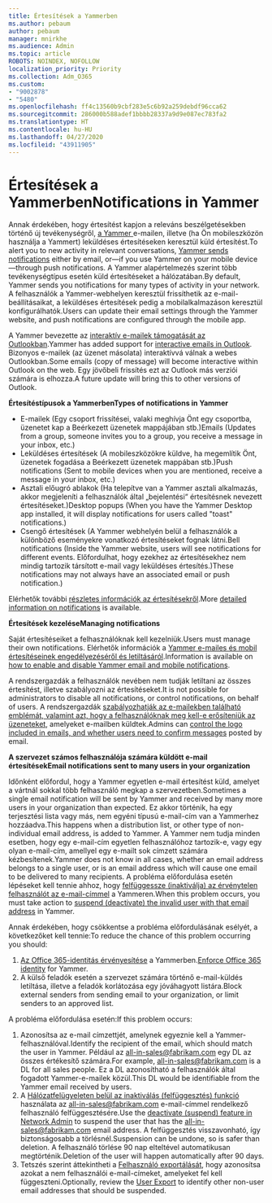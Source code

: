 ```yaml
---
title: Értesítések a Yammerben
ms.author: pebaum
author: pebaum
manager: mnirkhe
ms.audience: Admin
ms.topic: article
ROBOTS: NOINDEX, NOFOLLOW
localization_priority: Priority
ms.collection: Adm_O365
ms.custom:
- "9002878"
- "5480"
ms.openlocfilehash: ff4c13560b9cbf283e5c6b92a259debdf96cca62
ms.sourcegitcommit: 286000b588adef1bbbb28337a9d9e087ec783fa2
ms.translationtype: HT
ms.contentlocale: hu-HU
ms.lasthandoff: 04/27/2020
ms.locfileid: "43911905"
---
```

# <a name="notifications-in-yammer"></a><span data-ttu-id="c1253-102">Értesítések a Yammerben</span><span class="sxs-lookup"><span data-stu-id="c1253-102">Notifications in Yammer</span></span>

<span data-ttu-id="c1253-103">Annak érdekében, hogy értesítést kapjon a releváns beszélgetésekben történő új tevékenységről, [a Yammer ](https://support.microsoft.com/en-gb/office/enable-or-disable-yammer-email-and-phone-notifications-93e530e0-189f-4768-8f28-7683d48cc996)e-mailen, illetve (ha Ön mobileszközön használja a Yammert) leküldéses értesítéseken keresztül küld értesítést.</span><span class="sxs-lookup"><span data-stu-id="c1253-103">To alert you to new activity in relevant conversations, [Yammer sends notifications](https://support.microsoft.com/en-gb/office/enable-or-disable-yammer-email-and-phone-notifications-93e530e0-189f-4768-8f28-7683d48cc996) either by email, or—if you use Yammer on your mobile device—through push notifications.</span></span> <span data-ttu-id="c1253-104">A Yammer alapértelmezés szerint több tevékenységtípus esetén küld értesítéseket a hálózatában.</span><span class="sxs-lookup"><span data-stu-id="c1253-104">By default, Yammer sends you notifications for many types of activity in your network.</span></span> <span data-ttu-id="c1253-105">A felhasználók a Yammer-webhelyen keresztül frissíthetik az e-mail-beállításaikat, a leküldéses értesítések pedig a mobilalkalmazáson keresztül konfigurálhatók.</span><span class="sxs-lookup"><span data-stu-id="c1253-105">Users can update their email settings through the Yammer website, and push notifications are configured through the mobile app.</span></span> 

<span data-ttu-id="c1253-106">A Yammer bevezette az [interaktív e-mailek támogatását az Outlookban](https://techcommunity.microsoft.com/t5/outlook-blog/interactive-yammer-emails-in-outlook-on-the-web-are-here/ba-p/1209420).</span><span class="sxs-lookup"><span data-stu-id="c1253-106">Yammer has added support for [interactive emails in Outlook](https://techcommunity.microsoft.com/t5/outlook-blog/interactive-yammer-emails-in-outlook-on-the-web-are-here/ba-p/1209420).</span></span> <span data-ttu-id="c1253-107">Bizonyos e-mailek (az üzenet másolata) interaktívvá válnak a webes Outlookban.</span><span class="sxs-lookup"><span data-stu-id="c1253-107">Some emails (copy of message) will become interactive within Outlook on the web.</span></span> <span data-ttu-id="c1253-108">Egy jövőbeli frissítés ezt az Outlook más verziói számára is elhozza.</span><span class="sxs-lookup"><span data-stu-id="c1253-108">A future update will bring this to other versions of Outlook.</span></span>

<span data-ttu-id="c1253-109">**Értesítéstípusok a Yammerben**</span><span class="sxs-lookup"><span data-stu-id="c1253-109">**Types of notifications in Yammer**</span></span>

- <span data-ttu-id="c1253-110">E-mailek (Egy csoport frissítései, valaki meghívja Önt egy csoportba, üzenetet kap a Beérkezett üzenetek mappájában stb.)</span><span class="sxs-lookup"><span data-stu-id="c1253-110">Emails (Updates from a group, someone invites you to a group, you receive a message in your inbox, etc.)</span></span>
- <span data-ttu-id="c1253-111">Leküldéses értesítések (A mobileszközökre küldve, ha megemlítik Önt, üzenetek fogadása a Beérkezett üzenetek mappában stb.)</span><span class="sxs-lookup"><span data-stu-id="c1253-111">Push notifications (Sent to mobile devices when you are mentioned, receive a message in your inbox, etc.)</span></span>
- <span data-ttu-id="c1253-112">Asztali előugró ablakok (Ha telepítve van a Yammer asztali alkalmazás, akkor megjeleníti a felhasználók által „bejelentési“ értesítésnek nevezett értesítéseket.)</span><span class="sxs-lookup"><span data-stu-id="c1253-112">Desktop popups (When you have the Yammer Desktop app installed, it will display notifications for users called "toast" notifications.)</span></span>
- <span data-ttu-id="c1253-113">Csengő értesítések (A Yammer webhelyén belül a felhasználók a különböző eseményekre vonatkozó értesítéseket fognak látni.</span><span class="sxs-lookup"><span data-stu-id="c1253-113">Bell notifications (Inside the Yammer website, users will see notifications for different events.</span></span> <span data-ttu-id="c1253-114">Előfordulhat, hogy ezekhez az értesítésekhez nem mindig tartozik társított e-mail vagy leküldéses értesítés.)</span><span class="sxs-lookup"><span data-stu-id="c1253-114">These notifications may not always have an associated email or push notification.)</span></span>

<span data-ttu-id="c1253-115">Elérhetők további [részletes információk az értesítésekről](https://support.microsoft.com/en-gb/office/enable-or-disable-yammer-email-and-phone-notifications-93e530e0-189f-4768-8f28-7683d48cc996).</span><span class="sxs-lookup"><span data-stu-id="c1253-115">More [detailed information on notifications](https://support.microsoft.com/en-gb/office/enable-or-disable-yammer-email-and-phone-notifications-93e530e0-189f-4768-8f28-7683d48cc996) is available.</span></span>

<span data-ttu-id="c1253-116">**Értesítések kezelése**</span><span class="sxs-lookup"><span data-stu-id="c1253-116">**Managing notifications**</span></span>

<span data-ttu-id="c1253-117">Saját értesítéseiket a felhasználóknak kell kezelniük.</span><span class="sxs-lookup"><span data-stu-id="c1253-117">Users must manage their own notifications.</span></span> <span data-ttu-id="c1253-118">Elérhetők információk a [Yammer e-mailes és mobil értesítéseinek engedélyezéséről és letiltásáról](https://support.microsoft.com/en-gb/office/enable-or-disable-yammer-email-and-phone-notifications-93e530e0-189f-4768-8f28-7683d48cc996).</span><span class="sxs-lookup"><span data-stu-id="c1253-118">Information is available on [how to enable and disable Yammer email and mobile notifications](https://support.microsoft.com/en-gb/office/enable-or-disable-yammer-email-and-phone-notifications-93e530e0-189f-4768-8f28-7683d48cc996).</span></span> 

<span data-ttu-id="c1253-119">A rendszergazdák a felhasználók nevében nem tudják letiltani az összes értesítést, illetve szabályozni az értesítéseket.</span><span class="sxs-lookup"><span data-stu-id="c1253-119">It is not possible for administrators to disable all notifications, or control notifications, on behalf of users.</span></span> <span data-ttu-id="c1253-120">A rendszergazdák [szabályozhatják az e-mailekben található emblémát, valamint azt, hogy a felhasználóknak meg kell-e erősíteniük az üzeneteket](https://docs.microsoft.com/yammer/configure-your-yammer-network/configure-email-and-yammer), amelyeket e-mailben küldtek.</span><span class="sxs-lookup"><span data-stu-id="c1253-120">Admins can [control the logo included in emails, and whether users need to confirm messages](https://docs.microsoft.com/yammer/configure-your-yammer-network/configure-email-and-yammer) posted by email.</span></span>

<span data-ttu-id="c1253-121">**A szervezet számos felhasználója számára küldött e-mail értesítések**</span><span class="sxs-lookup"><span data-stu-id="c1253-121">**Email notifications sent to many users in your organization**</span></span>

<span data-ttu-id="c1253-122">Időnként előfordul, hogy a Yammer egyetlen e-mail értesítést küld, amelyet a vártnál sokkal több felhasználó megkap a szervezetben.</span><span class="sxs-lookup"><span data-stu-id="c1253-122">Sometimes a single email notification will be sent by Yammer and received by many more users in your organization than expected.</span></span> <span data-ttu-id="c1253-123">Ez akkor történik, ha egy terjesztési lista vagy más, nem egyéni típusú e-mail-cím van a Yammerhez hozzáadva.</span><span class="sxs-lookup"><span data-stu-id="c1253-123">This happens when a distribution list, or other type of non-individual email address, is added to Yammer.</span></span> <span data-ttu-id="c1253-124">A Yammer nem tudja minden esetben, hogy egy e-mail-cím egyetlen felhasználóhoz tartozik-e, vagy egy olyan e-mail-cím, amellyel egy e-mailt sok címzett számára kézbesítenek.</span><span class="sxs-lookup"><span data-stu-id="c1253-124">Yammer does not know in all cases, whether an email address belongs to a single user, or is an email address which will cause one email to be delivered to many recipients.</span></span> <span data-ttu-id="c1253-125">A probléma előfordulása esetén lépéseket kell tennie ahhoz, hogy [felfüggessze (inaktiválja) az érvénytelen felhasználót az e-mail-címmel](https://docs.microsoft.com/yammer/manage-yammer-users/add-block-or-remove-users#remove-users) a Yammeren.</span><span class="sxs-lookup"><span data-stu-id="c1253-125">When this problem occurs, you must take action to [suspend (deactivate) the invalid user with that email address](https://docs.microsoft.com/yammer/manage-yammer-users/add-block-or-remove-users#remove-users) in Yammer.</span></span> 

<span data-ttu-id="c1253-126">Annak érdekében, hogy csökkentse a probléma előfordulásának esélyét, a következőket kell tennie:</span><span class="sxs-lookup"><span data-stu-id="c1253-126">To reduce the chance of this problem occurring you should:</span></span>

1. <span data-ttu-id="c1253-127">[Az Office 365-identitás érvényesítése](https://docs.microsoft.com/yammer/configure-your-yammer-network/enforce-office-365-identity) a Yammerben.</span><span class="sxs-lookup"><span data-stu-id="c1253-127">[Enforce Office 365 identity](https://docs.microsoft.com/yammer/configure-your-yammer-network/enforce-office-365-identity) for Yammer.</span></span>
2. <span data-ttu-id="c1253-128">A külső feladók esetén a szervezet számára történő e-mail-küldés letiltása, illetve a feladók korlátozása egy jóváhagyott listára.</span><span class="sxs-lookup"><span data-stu-id="c1253-128">Block external senders from sending email to your organization, or limit senders to an approved list.</span></span>

<span data-ttu-id="c1253-129">A probléma előfordulása esetén:</span><span class="sxs-lookup"><span data-stu-id="c1253-129">If this problem occurs:</span></span>

1. <span data-ttu-id="c1253-130">Azonosítsa az e-mail címzettjét, amelynek egyeznie kell a Yammer-felhasználóval.</span><span class="sxs-lookup"><span data-stu-id="c1253-130">Identify the recipient of the email, which should match the user in Yammer.</span></span> <span data-ttu-id="c1253-131">Például az all-in-sales@fabrikam.com egy DL az összes értékesítő számára.</span><span class="sxs-lookup"><span data-stu-id="c1253-131">For example, all-in-sales@fabrikam.com is a DL for all sales people.</span></span> <span data-ttu-id="c1253-132">Ez a DL azonosítható a felhasználók által fogadott Yammer-e-mailek közül.</span><span class="sxs-lookup"><span data-stu-id="c1253-132">This DL would be identifiable from the Yammer email received by users.</span></span>
2. <span data-ttu-id="c1253-133">A [Hálózatfelügyeleten belül az inaktiválás (felfüggesztés) funkció](https://docs.microsoft.com/yammer/manage-yammer-users/add-block-or-remove-users#remove-users) használata az all-in-sales@fabrikam.com e-mail-címmel rendelkező felhasználó felfüggesztésére.</span><span class="sxs-lookup"><span data-stu-id="c1253-133">Use the [deactivate (suspend) feature in Network Admin](https://docs.microsoft.com/yammer/manage-yammer-users/add-block-or-remove-users#remove-users) to suspend the user that has the all-in-sales@fabrikam.com email address.</span></span> <span data-ttu-id="c1253-134">A felfüggesztés visszavonható, így biztonságosabb a törlésnél.</span><span class="sxs-lookup"><span data-stu-id="c1253-134">Suspension can be undone, so is safer than deletion.</span></span> <span data-ttu-id="c1253-135">A felhasználó törlése 90 nap elteltével automatikusan megtörténik.</span><span class="sxs-lookup"><span data-stu-id="c1253-135">Deletion of the user will happen automatically after 90 days.</span></span>
3. <span data-ttu-id="c1253-136">Tetszés szerint áttekintheti a [Felhasználó exportálását](https://docs.microsoft.com/yammer/manage-security-and-compliance/export-yammer-enterprise-data#ExportUsers), hogy azonosítsa azokat a nem felhasználói e-mail-címeket, amelyeket fel kell függeszteni.</span><span class="sxs-lookup"><span data-stu-id="c1253-136">Optionally, review the [User Export](https://docs.microsoft.com/yammer/manage-security-and-compliance/export-yammer-enterprise-data#ExportUsers) to identify other non-user email addresses that should be suspended.</span></span>
